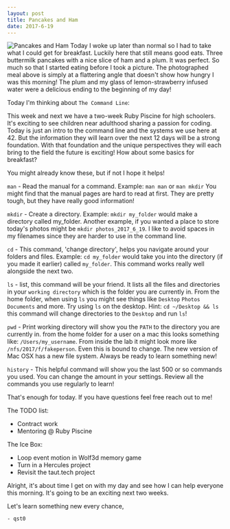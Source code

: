 ```yaml
---
layout: post
title: Pancakes and Ham
date: 2017-6-19
---
```

![Pancakes and Ham](http://cerealize.me/images/2017-6-19.jpg)
Today I woke up later than normal so I had to take what I could get for breakfast.
Luckily here that still means good eats.
Three buttermilk pancakes with a nice slice of ham and a plum.
It was perfect. So much so that I started eating before I took a picture.
The photographed meal above is simply at a flattering angle that doesn't show how hungry I was this morning!
The plum and my glass of lemon-strawberry infused water were a delicious ending to the beginning of my day!

Today I'm thinking about `The Command Line`:

This week and next we have a two-week Ruby Piscine for high schoolers.
It's exciting to see children near adulthood sharing a passion for coding.
Today is just an intro to the command line and the systems we use here at 42.
But the information they will learn over the next 12 days will be a strong foundation.
With that foundation and the unique perspectives they will each bring to the field
the future is exciting! How about some basics for breakfast?

You might already know these, but if not I hope it helps!

`man` - Read the manual for a command. Example: `man man` or `man mkdir`
You might find that the manual pages are hard to read at first.
They are pretty tough, but they have really good information!

`mkdir` - Create a directory. Example: `mkdir my_folder` would make a directory called my_folder.
Another example, if you wanted a place to store today's photos might be `mkdir photos_2017_6_19`.
I like to avoid spaces in my filenames since they are harder to use in the command line.

`cd` - This command, 'change directory', helps you navigate around your folders and files.
Example: `cd my_folder` would take you into the directory (if you made it earlier) called `my_folder`.
This command works really well alongside the next two.

`ls` - list, this command will be your friend. It lists all the files and directories in your
`working directory` which is the folder you are currently in. From the home folder, when using `ls`
you might see things like `Desktop` `Photos` `Documents` and more. Try using `ls` on the desktop.
Hint: `cd ~/Desktop && ls` this command will change directories to the `Desktop` and run `ls`!

`pwd` - Print working directory will show you the `PATH` to the directory you are currently in.
from the home folder for a user on a mac this looks something like: `/Users/my_username`.
From inside the lab it might look more like `/nfs/2017/f/fakeperson`. Even this is bound to change.
The new version of Mac OSX has a new file system. Always be ready to learn something new!

`history` - This helpful command will show you the last 500 or so commands you used.
You can change the amount in your settings. Review all the commands you use regularly to learn!

That's enough for today. If you have questions feel free reach out to me!

The TODO list:
* Contract work
* Mentoring @ Ruby Piscine

The Ice Box:
* Loop event motion in Wolf3d memory game
* Turn in a Hercules project
* Revisit the taut.tech project

Alright, it's about time I get on with my day and see how I can help everyone this morning.
It's going to be an exciting next two weeks.

Let's learn something new every chance,

`- qst0`
